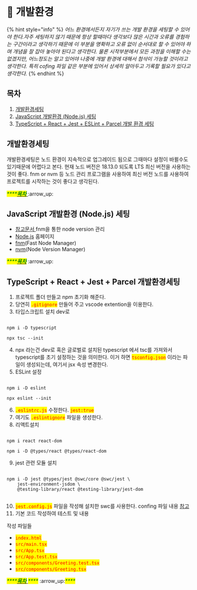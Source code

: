 # 🔴 개발환경

{% hint style="info" %}
_어느 환경에서든지 자기가 쓰는 개발 환경을 세팅할 수 있어야 한다.자주 세팅하지 않기 때문에 항상 할때마다 생각보다 많은 시간과 오류를 경험하는 구간이라고 생각하기 때문에 이 부분을 명확하고 오류 없이 순서대로 할 수 있어야 하며 개념을 잘 잡아 놓아야 된다고 생각한다. 물론 시작부분에서 모든 과정을 이해할 수는 없겠지만, 어느정도는 알고 있어야 나중에 개발 환경에 대해서 첨삭이 가능할 것이라고 생각한다. 특히 cofing 파일 같은 부분에 있어서 상세히 알아두고 기록할 필요가 있다고 생각한다._
{% endhint %}

## 목차

1. [개발환경세팅](dev\_setting.md#undefined-2)
2. [JavaScript 개발환경 (Node.js) 세팅](dev\_setting.md#javascript-node.js)
3. [TypeScript + React + Jest + ESLint + Parcel 개발 환경 세팅](dev\_setting.md#typescript-+-react-+-jest-+-parcel)



## 개발환경세팅

개발환경세팅은 노드 환경이 지속적으로 업그레이드 됨으로 그때마다 설정이 바뀔수도 있기때문에 어렵다고 본다. 현재 노드 버전은 18.13.0 되도록 LTS 최신 버전을 사용하는 것이 좋다. fnm or nvm 등 노드 관리 프로그램을 사용하여 최신 버전 노드를 사용하여 프로젝트를 시작하는 것이 좋다고 생각된다.&#x20;

_<mark style="color:green;">****</mark>_[_<mark style="color:green;">**목차**</mark>_ ](dev\_setting.md#undefined):arrow\_up:



## JavaScript 개발환경 (Node.js) 세팅

* [참고문서 ](https://github.com/ahastudio/til/blob/main/javascript/20181212-setup-javascript-project.md)fnm을 통한 node version 관리
* [Node.js](https://nodejs.org/en/) 홈페이지
* [fnm](https://github.com/Schniz/fnm)(Fast Node Manager)
* [nvm](https://github.com/nvm-sh/nvm)(Node Version Manager)

_<mark style="color:green;">****</mark>_[_<mark style="color:green;">**목차**</mark>_](dev\_setting.md#undefined)  :arrow\_up:



## TypeScript + React + Jest + Parcel 개발환경세팅

1. 프로젝트 폴더 만들고 npm 초기화 해준다.
2. 당연히 <mark style="color:red;">`.gitignore`</mark> 만들어 주고 vscode extention을 이용한다.
3. 타입스크립트 설치 dev로

```

npm i -D typescript

npx tsc --init

```

4. npx 라는건 dev로 혹은 글로벌로 설치된 typescript 에서 tsc를 가져와서 typescript를 초기 설정하는 것을 의미한다. 이거 하면 <mark style="color:red;">`tsconfig.json`</mark> 이라는 파일이 생성되는데, 여기서 jsx 속성 변경한다.
5. ESLint 설정

```

npm i -D eslint

npx eslint --init

```

6. <mark style="color:red;">`.eslintrc.js`</mark> 수정한다. <mark style="color:red;">`jest:true`</mark>
7. 여기도 <mark style="color:red;">`.eslintignore`</mark> 파일을 생성한다.
8. 리액트설치

```

npm i react react-dom

npm i -D @types/react @types/react-dom

```

9. jest 관련 모듈 설치

```

npm i -D jest @types/jest @swc/core @swc/jest \
    jest-environment-jsdom \
    @testing-library/react @testing-library/jest-dom
    
```

10. &#x20;<mark style="color:red;">`jest.config.js`</mark> 파일을 작성해 설치한 swc를 사용한다. confing 파일 내용 [참고](https://github.com/ahastudio/CodingLife/blob/main/20220726/react/jest.config.js)
11. &#x20;기본 코드 작성하여 테스트 및  내용

작성 파일들

* <mark style="color:red;">`index.html`</mark>
* <mark style="color:red;">`src/main.tsx`</mark>
* <mark style="color:red;background-color:yellow;">`src/App.tsx`</mark>
* <mark style="color:red;background-color:yellow;">`src/App.test.tsx`</mark>
* <mark style="color:red;background-color:yellow;">`src/components/Greeting.test.tsx`</mark>
* <mark style="color:red;background-color:yellow;">`src/components/Greeting.tsx`</mark>

_<mark style="color:green;">****</mark>_[_<mark style="color:green;">**목차**</mark>_ ](dev\_setting.md#undefined) _<mark style="color:green;">****</mark>_ :arrow\_up:_<mark style="color:green;">****</mark>_



